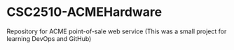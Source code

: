 # CSC2510-ACMEHardware
Repository for ACME point-of-sale web service
(This was a small project for learning DevOps and GitHub)
